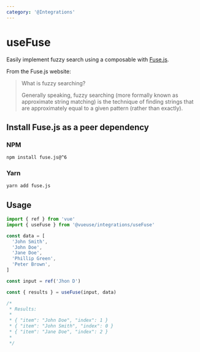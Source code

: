 ```yaml
---
category: '@Integrations'
---
```


# useFuse

Easily implement fuzzy search using a composable with [Fuse.js](https://github.com/krisk/fuse).

From the Fuse.js website:

> What is fuzzy searching?
>
> Generally speaking, fuzzy searching (more formally known as approximate string matching) is the technique of finding strings that are approximately equal to a given pattern (rather than exactly).

## Install Fuse.js as a peer dependency

### NPM

```bash
npm install fuse.js@^6
```

### Yarn

```bash
yarn add fuse.js
```

## Usage

```ts
import { ref } from 'vue'
import { useFuse } from '@vueuse/integrations/useFuse'

const data = [
  'John Smith',
  'John Doe',
  'Jane Doe',
  'Phillip Green',
  'Peter Brown',
]

const input = ref('Jhon D')

const { results } = useFuse(input, data)

/*
 * Results:
 *
 * { "item": "John Doe", "index": 1 }
 * { "item": "John Smith", "index": 0 }
 * { "item": "Jane Doe", "index": 2 }
 *
 */
```

